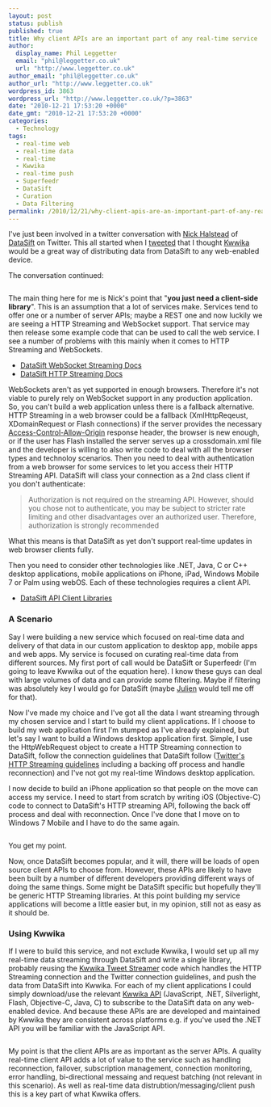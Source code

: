 ```yaml
---
layout: post
status: publish
published: true
title: Why client APIs are an important part of any real-time service
author:
  display_name: Phil Leggetter
  email: "phil@leggetter.co.uk"
  url: "http://www.leggetter.co.uk"
author_email: "phil@leggetter.co.uk"
author_url: "http://www.leggetter.co.uk"
wordpress_id: 3863
wordpress_url: "http://www.leggetter.co.uk/?p=3863"
date: "2010-12-21 17:53:20 +0000"
date_gmt: "2010-12-21 17:53:20 +0000"
categories:
  - Technology
tags:
  - real-time web
  - real-time data
  - real-time
  - Kwwika
  - real-time push
  - Superfeedr
  - DataSift
  - Curation
  - Data Filtering
permalink: /2010/12/21/why-client-apis-are-an-important-part-of-any-real-time-service.html
---
```


<p>I've just been involved in a twitter conversation with <a href="http://twitter.com/#%21/nickhalstead">Nick Halstead</a> of <a href="http://datasift.net">DataSift</a> on Twitter. This all started when I <a href="http://twitter.com/#%21/leggetter/status/17233038429655041">tweeted</a> that I thought <a href="http://kwwika.com">Kwwika</a> would be a great way of distributing data from DataSift to any web-enabled device.</p>
<p>The conversation continued:</p>
<p><img style="max-width: 800px;" src="/wp-content/uploads/2010/12/leggetter-nickhalstead-conversation1.png" alt="" /></p>
<p>The main thing here for me is Nick's point that "<strong>you just need a client-side library</strong>". This is an assumption that a lot of services make. Services tend to offer one or a number of server APIs; maybe a REST one and now luckily we are seeing a HTTP Streaming and WebSocket support. That service may then release some example code that can be used to call the web service. I see a number of problems with this mainly when it comes to HTTP Streaming and WebSockets.</p>

<ul>
<li><a href="http://support.datasift.net/help/kb/rest-api/websocket-streaming">DataSift WebSocket Streaming Docs</a></li>
<li><a href="http://support.datasift.net/help/kb/rest-api/http-streaming-api">DataSift HTTP Streaming Docs</a></li>
</ul>
<p>WebSockets aren't as yet supported in enough browsers. Therefore it's not viable to purely rely on WebSocket support in any production application. So, you can't build a web application unless there is a fallback alternative. HTTP Streaming in a web browser could be a fallback (XmlHttpReqeust, XDomainRequest or Flash connections) if the server provides the necessary <a href="http://dev.w3.org/2006/waf/access-control/#access-control-allow-origin-response-hea">Access-Control-Allow-Origin</a> response header, the browser is new enough, or if the user has Flash installed the server serves up a crossdomain.xml file and the developer is willing to also write code to deal with all the browser types and technoloy scenarios. Then you need to deal with authentication from a web browser for some services to let you access their HTTP Streaming API. DataSift will class your connection as a 2nd class client if you don't authenticate:</p>
<blockquote><p>Authorization is not required on the streaming API. However, should you chose not to authenticate, you may be subject to stricter rate limiting and other disadvantages over an authorized user. Therefore, authorization is strongly recommended</p></blockquote>
<p>What this means is that DataSift as yet don't support real-time updates in web browser clients fully.</p>
<p>Then you need to consider other technologies like .NET, Java, C or C++ desktop applications, mobile applications on iPhone, iPad, Windows Mobile 7 or Palm using webOS. Each of these technologies requires a client API.</p>
<ul>
<li><a href="http://support.datasift.net/help/kb/libraries/api-client-libraries">DataSift API Client Libraries</a></li>
</ul>
<h3>A Scenario</h3>
<p>Say I were building a new service which focused on real-time data and delivery of that data in our custom application to desktop app, mobile apps and web apps. My service is focused on curating real-time data from different sources. My first port of call would be DataSift or Superfeedr (I'm going to leave Kwwika out of the equation here). I know these guys can deal with large volumes of data and can provide some filtering. Maybe if filtering was absolutely key I would go for DataSift (maybe <a href="http://twitter.com/#%21/julien51">Julien</a> would tell me off for that).</p>
<p>Now I've made my choice and I've got all the data I want streaming through my chosen service and I start to build my client applications. If I choose to build my web application first I'm stumped as I've already explained, but let's say I want to build a Windows desktop application first. Simple, I use the HttpWebRequest object to create a HTTP Streaming connection to DataSift, follow the connection guidelines that DataSift follow (<a href="http://dev.twitter.com/pages/streaming_api_concepts#connecting">Twitter's HTTP Streaming guidelines</a> including a backing off process and handle reconnection) and I've not got my real-time Windows desktop application.</p>
<p>I now decide to build an iPhone application so that people on the move can access my service. I need to start from scratch by writing iOS (Objective-C) code to connect to DataSift's HTTP streaming API, following the back off process and deal with reconnection. Once I've done that I move on to Windows 7 Mobile and I have to do the same again.</p>
<p><img style="max-width: 800px;" src="/wp-content/uploads/2010/12/DataSift-not-kwwika1.png" alt="" /></p>
<p>You get my point.</p>
<p>Now, once DataSift becomes popular, and it will, there will be loads of open source client APIs to choose from. However, these APIs are likely to have been built by a number of different developers providing different ways of doing the same things. Some might be DataSift specific but hopefully they'll be generic HTTP Streaming libraries. At this point building my service applications will become a little easier but, in my opinion, still not as easy as it should be.</p>
<h3>Using Kwwika</h3>
<p>If I were to build this service, and not exclude Kwwika, I would set up all my real-time data streaming through DataSift and write a single library, probably reusing the <a href="http://wiki.kwwika.com/components/kwwika-tweet-streamer">Kwwika Tweet Streamer</a> code which handles the HTTP Streaming connection and the Twitter connection guidelines, and push the data from DataSift into Kwwika. For each of my client applications I could simply download/use the relevant <a href="http://wiki.kwwika.com/api">Kwwika API</a> (JavaScript, .NET, Silverlight, Flash, Objective-C, Java, C) to subscribe to the DataSift data on any web-enabled device. And because these APIs are are developed and maintained by Kwwika they are consistent across platforms e.g. if you've used the .NET API you will be familiar with the JavaScript API.</p>
<p><img style="max-width: 800px;" src="/wp-content/uploads/2010/12/DataSift-just-kwwika.png" alt="" /></p>
<p>My point is that the client APIs are as important as the server APIs. A quality real-time client API adds a lot of value to the service such as handling reconnection, failover, subscription management, connection monitoring, error handling, bi-directional messaing and request batching (not relevant in this scenario). As well as real-time data distrubtion/messaging/client push this is a key part of what Kwwika offers.</p>
